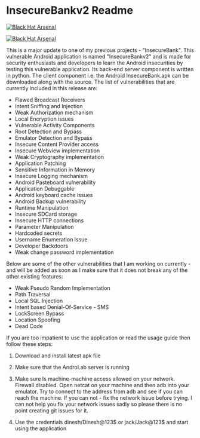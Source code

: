 InsecureBankv2 Readme
==========

[![Black Hat Arsenal](https://www.toolswatch.org/badges/arsenal/2015.svg)](https://www.blackhat.com/eu-15/arsenal.html/)

[![Black Hat Arsenal](https://www.toolswatch.org/badges/arsenal/2016.svg)](https://www.blackhat.com/us-16/arsenal.html/)

This is a major update to one of my previous projects - "InsecureBank". This vulnerable Android application is named "InsecureBankv2" and is made for security enthusiasts and developers to learn the Android insecurities by testing this vulnerable application. Its back-end server component is written in python. The client component i.e. the Android InsecureBank.apk can be downloaded along with the source. The list of vulnerabilities that are currently included in this release are:
  
* Flawed Broadcast Receivers 
* Intent Sniffing and Injection
* Weak Authorization mechanism
* Local Encryption issues
* Vulnerable Activity Components
* Root Detection and Bypass
* Emulator Detection and Bypass
* Insecure Content Provider access
* Insecure Webview implementation
* Weak Cryptography implementation
* Application Patching
* Sensitive Information in Memory
* Insecure Logging mechanism
* Android Pasteboard vulnerability
* Application Debuggable
* Android keyboard cache issues
* Android Backup vulnerability
* Runtime Manipulation
* Insecure SDCard storage
* Insecure HTTP connections
* Parameter Manipulation
* Hardcoded secrets
* Username Enumeration issue
* Developer Backdoors
* Weak change password implementation

Below are some of the other vulnerabilities that I am working on currently - and will be added as soon as I make sure that it does not break any of the other existing features:
* Weak Pseudo Random Implementation
* Path Traversal
* Local SQL Injection
* Intent based Denial-Of-Service - SMS
* LockScreen Bypass
* Location Spoofing
* Dead Code


If you are too impatient to use the application or read the usage guide then follow these steps:

1) Download and install latest apk file

2) Make sure that the AndroLab server is running

3) Make sure Is machine-machine access allowed on your network. Firewall disabled. Open netcat on your machine and then adb into your emulator. Try to connect to the address from adb and see if you can reach the machine. If you can not - fix the network issue before trying. I can not help you fix your network issues sadly so please there is no point creating git issues for it. 

4) Use the credentials dinesh/Dinesh@123$ or jack/Jack@123$ and start using the application

